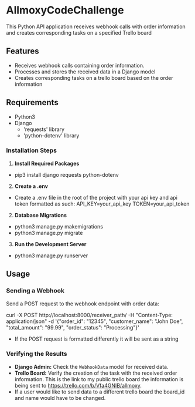 # AllmoxyCodeChallenge

This Python API application receives webhook calls with order information and creates corresponding tasks on a specified Trello board

## Features

- Receives webhook calls containing order information.
- Processes and stores the received data in a Django model
- Creates corresponding tasks on a trello board based on the order information

## Requirements

- Python3
- Django
  - 'requests' library
  - 'python-dotenv' library

### Installation Steps

1. **Install Required Packages**

- pip3 install django requests python-dotenv

2.  **Create a .env**

- Create a .env file in the root of the project with your api key and api token formatted as such:
  API_KEY=your_api_key
  TOKEN=your_api_token

2. **Database Migrations**

- python3 manage.py makemigrations
- python3 manage.py migrate

3. **Run the Development Server**

- python3 manage.py runserver

## Usage

### Sending a Webhook

Send a POST request to the webhook endpoint with order data:

curl -X POST http://localhost:8000/receiver_path/
-H "Content-Type: application/json"
-d '{"order_id": "12345", "customer_name": "John Doe", "total_amount": "99.99", "order_status": "Processing"}'

- If the POST request is formatted differently it will be sent as a string

### Verifying the Results

- **Django Admin:** Check the `WebhookData` model for received data.
- **Trello Board:** Verify the creation of the task with the received order information. This is the link to my public trello board the information is being sent to https://trello.com/b/Vfa4GNIB/allmoxy.
- If a user would like to send data to a different trello board the board_id and name would have to be changed.

